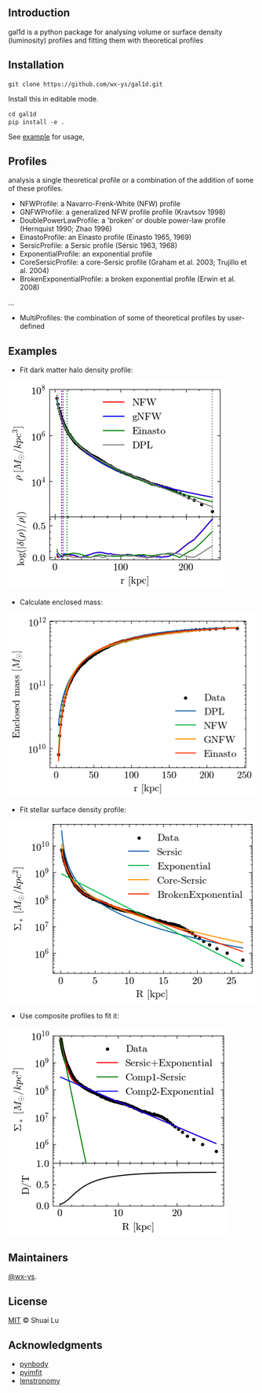 ## Introduction
gal1d is a python package for analysing volume or surface density (luminosity) profiles and fitting them with theoretical profiles


## Installation

```
git clone https://github.com/wx-ys/gal1d.git
```
Install this in editable mode.
```
cd gal1d
pip install -e .
```
See [example](example.ipynb) for usage,


## Profiles
analysis a single theoretical profile or a combination of the addition of some of these profiles.
* NFWProfile: a Navarro-Frenk-White (NFW) profile
* GNFWProfile: a generalized NFW profile profile (Kravtsov 1998)
* DoublePowerLawProfile: a 'broken' or double power-law profile (Hernquist 1990; Zhao 1996)
* EinastoProfile: an Einasto profile (Einasto 1965, 1969)
* SersicProfile: a Sersic profile (Sérsic 1963, 1968)
* ExponentialProfile: an exponential profile
* CoreSersicProfile: a core-Sersic profile (Graham et al. 2003; Trujillo et al. 2004)
* BrokenExponentialProfile: a broken exponential profile (Erwin et al. 2008)

...

- MultiProfiles: the combination of some of theoretical profiles by user-defined


## Examples

- Fit dark matter halo density profile:

![image](./images/HaloProfileFitting.png)

- Calculate enclosed mass:

![image](./images/HaloEnclosedmass.png)


- Fit stellar surface density profile:

![image](./images/SurfacedensityProfielfit.png)


- Use composite profiles to fit it:

![image](./images/Surfacecompfit.png)


## Maintainers

[@wx-ys](https://github.com/wx-ys).


## License

[MIT](LICENSE) © Shuai Lu

## Acknowledgments
* [pynbody](https://github.com/pynbody/pynbody)
* [pyimfit](https://github.com/perwin/pyimfit)
* [lenstronomy](https://lenstronomy.readthedocs.io/en/latest/)